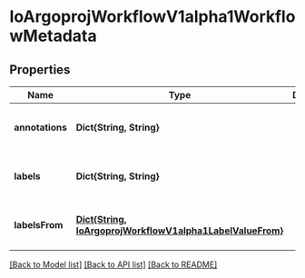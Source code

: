 # IoArgoprojWorkflowV1alpha1WorkflowMetadata


## Properties
Name | Type | Description | Notes
------------ | ------------- | ------------- | -------------
**annotations** | **Dict{String, String}** |  | [optional] [default to nothing]
**labels** | **Dict{String, String}** |  | [optional] [default to nothing]
**labelsFrom** | [**Dict{String, IoArgoprojWorkflowV1alpha1LabelValueFrom}**](IoArgoprojWorkflowV1alpha1LabelValueFrom.md) |  | [optional] [default to nothing]


[[Back to Model list]](../README.md#models) [[Back to API list]](../README.md#api-endpoints) [[Back to README]](../README.md)


